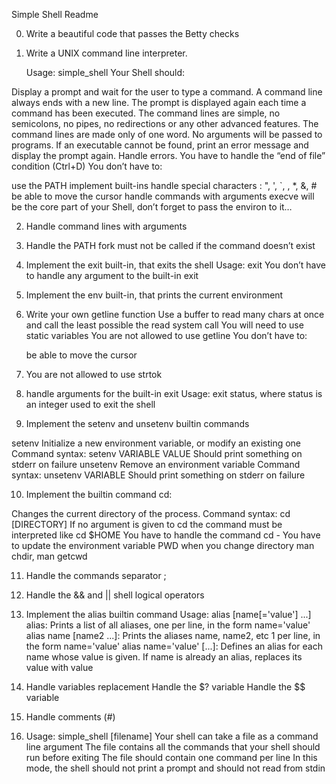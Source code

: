 Simple Shell Readme

0. Write a beautiful code that passes the Betty checks

1. Write a UNIX command line interpreter.

	Usage: simple_shell
	Your Shell should:

Display a prompt and wait for the user to type a command. A command line always ends with a new line.
The prompt is displayed again each time a command has been executed.
The command lines are simple, no semicolons, no pipes, no redirections or any other advanced features.
The command lines are made only of one word. No arguments will be passed to programs.
If an executable cannot be found, print an error message and display the prompt again.
Handle errors.
You have to handle the “end of file” condition (Ctrl+D)
You don’t have to:

use the PATH
implement built-ins
handle special characters : ", ', `, \, *, &, #
be able to move the cursor
handle commands with arguments
execve will be the core part of your Shell, don’t forget to pass the environ to it…

2. Handle command lines with arguments

3. Handle the PATH
   fork must not be called if the command doesn’t exist

4. Implement the exit built-in, that exits the shell
   Usage: exit
   You don’t have to handle any argument to the built-in exit

5. Implement the env built-in, that prints the current environment

6. Write your own getline function
   Use a buffer to read many chars at once and call the least possible the read system call
   You will need to use static variables
   You are not allowed to use getline
   	You don’t have to:

     be able to move the cursor

7. You are not allowed to use strtok

8. handle arguments for the built-in exit
   Usage: exit status, where status is an integer used to exit the shell

9. Implement the setenv and unsetenv builtin commands

setenv
Initialize a new environment variable, or modify an existing one
Command syntax: setenv VARIABLE VALUE
Should print something on stderr on failure
unsetenv
Remove an environment variable
Command syntax: unsetenv VARIABLE
Should print something on stderr on failure

10. Implement the builtin command cd:

Changes the current directory of the process.
Command syntax: cd [DIRECTORY]
If no argument is given to cd the command must be interpreted like cd $HOME
You have to handle the command cd -
You have to update the environment variable PWD when you change directory
man chdir, man getcwd

11. Handle the commands separator ;

12. Handle the && and || shell logical operators

13. Implement the alias builtin command
Usage: alias [name[='value'] ...]
alias: Prints a list of all aliases, one per line, in the form name='value'
alias name [name2 ...]: Prints the aliases name, name2, etc 1 per line, in the form name='value'
alias name='value' [...]: Defines an alias for each name whose value is given. If name is already an alias, replaces its value with value

14. Handle variables replacement
    Handle the $? variable
    Handle the $$ variable

15. Handle comments (#)

16.  Usage: simple_shell [filename]
Your shell can take a file as a command line argument
The file contains all the commands that your shell should run before exiting
The file should contain one command per line
In this mode, the shell should not print a prompt and should not read from stdin

